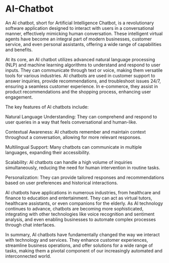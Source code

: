 # AI-Chatbot

An AI chatbot, short for Artificial Intelligence Chatbot, is a revolutionary software application designed to interact with users in a conversational manner, effectively mimicking human conversation. These intelligent virtual agents have become an integral part of modern businesses, customer service, and even personal assistants, offering a wide range of capabilities and benefits.

At its core, an AI chatbot utilizes advanced natural language processing (NLP) and machine learning algorithms to understand and respond to user inputs. They can communicate through text or voice, making them versatile tools for various industries. AI chatbots are used in customer support to answer inquiries, provide recommendations, and troubleshoot issues 24/7, ensuring a seamless customer experience. In e-commerce, they assist in product recommendations and the shopping process, enhancing user engagement.

The key features of AI chatbots include:

Natural Language Understanding: They can comprehend and respond to user queries in a way that feels conversational and human-like.

Contextual Awareness: AI chatbots remember and maintain context throughout a conversation, allowing for more relevant responses.

Multilingual Support: Many chatbots can communicate in multiple languages, expanding their accessibility.

Scalability: AI chatbots can handle a high volume of inquiries simultaneously, reducing the need for human intervention in routine tasks.

Personalization: They can provide tailored responses and recommendations based on user preferences and historical interactions.

AI chatbots have applications in numerous industries, from healthcare and finance to education and entertainment. They can act as virtual tutors, healthcare assistants, or even companions for the elderly. As AI technology continues to advance, chatbots are becoming more sophisticated, integrating with other technologies like voice recognition and sentiment analysis, and even enabling businesses to automate complex processes through chat interfaces.

In summary, AI chatbots have fundamentally changed the way we interact with technology and services. They enhance customer experiences, streamline business operations, and offer solutions for a wide range of tasks, making them a pivotal component of our increasingly automated and interconnected world.

